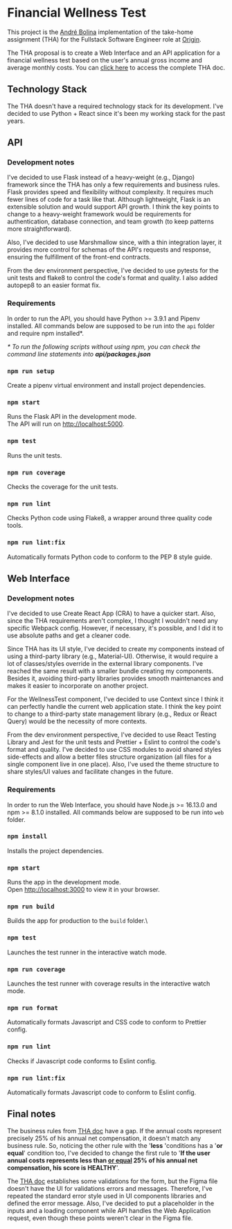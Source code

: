 # Financial Wellness Test
This project is the <a href="https://www.bolina.dev">André Bolina</a> implementation of the take-home assignment (THA) for the Fullstack Software Engineer role at <a href="https://www.useorigin.com">Origin</a>.

The THA proposal is to create a Web Interface and an API application for a financial wellness test based on the user's annual gross income and average monthly costs. You can <a href="https://useorigin.notion.site/THA-Web-Interface-API-application-4819947101684706b984f04e9aef9294">click here</a> to access the complete THA doc.


## Technology Stack
The THA doesn't have a required technology stack for its development. I've decided to use Python + React since it's been my working stack for the past years.


## API
### Development notes
I've decided to use Flask instead of a heavy-weight (e.g., Django) framework since the THA has only a few requirements and business rules. Flask provides speed and flexibility without complexity. It requires much fewer lines of code for a task like that. Although lightweight, Flask is an extensible solution and would support API growth. I think the key points to change to a heavy-weight framework would be requirements for authentication, database connection, and team growth (to keep patterns more straightforward).

Also, I've decided to use Marshmallow since, with a thin integration layer, it provides more control for schemas of the API's requests and response, ensuring the fulfillment of the front-end contracts.

From the dev environment perspective, I've decided to use pytests for the unit tests and flake8 to control the code's format and quality. I also added autopep8 to an easier format fix.

### Requirements
In order to run the API, you should have Python >= 3.9.1 and Pipenv installed. All commands below are supposed to be run into the `api` folder and require npm installed*.

<em>* To run the following scripts without using npm, you can check the command line statements into <strong>api/packages.json</strong></em>

### `npm run setup`
Create a pipenv virtual environment and install project dependencies.

### `npm start`
Runs the Flask API in the development mode.\
The API will run on <a href="http://localhost:5000">http://localhost:5000</a>.

### `npm test`
Runs the unit tests.

### `npm run coverage`
Checks the coverage for the unit tests.

### `npm run lint`
Checks Python code using Flake8, a wrapper around three quality code tools.

### `npm run lint:fix`
Automatically formats Python code to conform to the PEP 8 style guide.


## Web Interface
### Development notes
I've decided to use Create React App (CRA) to have a quicker start. Also, since the THA requirements aren't complex, I thought I wouldn't need any specific Webpack config. However, if necessary, it's possible, and I did it to use absolute paths and get a cleaner code.

Since THA has its UI style, I've decided to create my components instead of using a third-party library (e.g., Material-UI). Otherwise, it would require a lot of classes/styles override in the external library components. I've reached the same result with a smaller bundle creating my components. Besides it, avoiding third-party libraries provides smooth maintenances and makes it easier to incorporate on another project.

For the WellnessTest component, I've decided to use Context since I think it can perfectly handle the current web application state. I think the key point to change to a third-party state management library (e.g., Redux or React Query) would be the necessity of more contexts.

From the dev environment perspective, I've decided to use React Testing Library and Jest for the unit tests and Prettier + Eslint to control the code's format and quality. I've decided to use CSS modules to avoid shared styles side-effects and allow a better files structure organization (all files for a single component live in one place). Also, I've used the theme structure to share styles/UI values and facilitate changes in the future.

### Requirements
In order to run the Web Interface, you should have Node.js >= 16.13.0 and npm >= 8.1.0 installed. All commands below are supposed to be run into `web` folder.

### `npm install`
Installs the project dependencies.

### `npm start`
Runs the app in the development mode.\
Open [http://localhost:3000](http://localhost:3000) to view it in your browser.

### `npm run build`
Builds the app for production to the `build` folder.\

### `npm test`
Launches the test runner in the interactive watch mode.

### `npm run coverage`
Launches the test runner with coverage results in the interactive watch mode.

### `npm run format`
Automatically formats Javascript and CSS code to conform to Prettier config.

### `npm run lint`
Checks if Javascript code conforms to Eslint config.

### `npm run lint:fix`
Automatically formats Javascript code to conform to Eslint config.


## Final notes
The business rules from <a href="https://useorigin.notion.site/THA-Web-Interface-API-application-4819947101684706b984f04e9aef9294">THA doc</a> have a gap. If the annual costs represent precisely 25% of his annual net compensation, it doesn't match any business rule. So, noticing the other rule with the '<strong>less</strong> 'conditions has a '<strong>or equal</strong>' condition too, I've decided to change the first rule to '<strong>If the user annual costs represents less than <u>or equal</u> 25% of his annual net compensation, his score is HEALTHY</strong>'.

The <a href="https://useorigin.notion.site/THA-Web-Interface-API-application-4819947101684706b984f04e9aef9294">THA doc</a> establishes some validations for the form, but the Figma file doesn't have the UI for validations errors and messages. Therefore, I've repeated the standard error style used in UI components libraries and defined the error message. Also, I've decided to put a placeholder in the inputs and a loading component while API handles the Web Application request, even though these points weren't clear in the Figma file.
